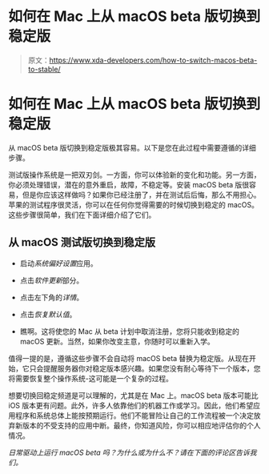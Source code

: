 # 如何在 Mac 上从 macOS beta 版切换到稳定版

> 原文：<https://www.xda-developers.com/how-to-switch-macos-beta-to-stable/>

# 如何在 Mac 上从 macOS beta 版切换到稳定版

从 macOS beta 版切换到稳定版极其容易。以下是您在此过程中需要遵循的详细步骤。

测试版操作系统是一把双刃剑。一方面，你可以体验新的变化和功能。另一方面，你必须处理错误，潜在的意外重启，故障，不稳定等。安装 macOS beta 版很容易，但是你应该这样做吗？如果你已经注册了，并在测试后后悔，那么不用担心。苹果的测试程序很灵活，你可以在任何你觉得需要的时候切换到稳定的 macOS。这些步骤很简单，我们在下面详细介绍了它们。

## 从 macOS 测试版切换到稳定版

*   启动*系统偏好设置*应用。

*   点击*软件更新*部分。

*   点击左下角的*详情*。

*   点击*恢复默认值*。
*   瞧啊。这将使您的 Mac 从 beta 计划中取消注册，您将只能收到稳定的 macOS 更新。当然，如果你改变主意，你随时可以重新入学。

值得一提的是，遵循这些步骤不会自动将 macOS beta 替换为稳定版。从现在开始，它只会提醒服务器你对稳定版本感兴趣。如果您没有耐心等待下一个版本，您将需要恢复整个操作系统-这可能是一个复杂的过程。

想要切换回稳定频道是可以理解的，尤其是在 Mac 上。macOS beta 版本可能比 iOS 版本更有问题。此外，许多人依靠他们的机器工作或学习。因此，他们希望应用程序和系统总体上能按预期运行。他们不能冒险让自己的工作流程被一个决定放弃新版本的不受支持的应用中断。最终，你知道风险，你可以相应地评估你的个人情况。

*日常驱动上运行 macOS beta 吗？为什么或为什么不？请在下面的评论区告诉我们。*